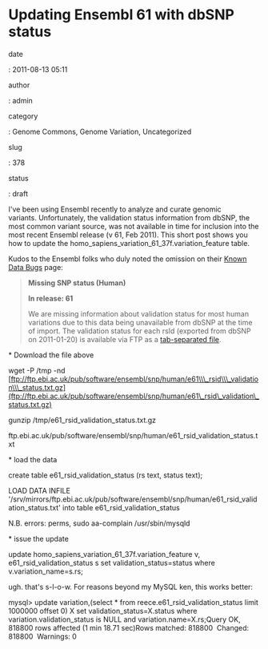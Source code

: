 Updating Ensembl 61 with dbSNP status
=====================================

date

:   2011-08-13 05:11

author

:   admin

category

:   Genome Commons, Genome Variation, Uncategorized

slug

:   378

status

:   draft

I've been using Ensembl recently to analyze and curate genomic
variants. Unfortunately, the validation status information from dbSNP,
the most common variant source, was not available in time for inclusion
into the most recent Ensembl release (v 61, Feb 2011). This short post
shows you how to update
the﻿ homo\_sapiens\_variation\_61\_37f.﻿variation\_feature table.

Kudos to the Ensembl folks who duly noted the omission on their [Known
Data Bugs](http://uswest.ensembl.org/info/docs/knownbugs.html) page:

> **Missing SNP status (Human)**
>
> **In release: 61**
>
> We are missing information about validation status for most human
> variations due to this data being unavailable from dbSNP at the time
> of import. The validation status for each rsId (exported from dbSNP on
> 2011-01-20) is available via FTP as a [tab-separated
> file](ftp://ftp.ebi.ac.uk/pub/software/ensembl/snp/human/e61_rsid_validation_status.txt.gz).

\* Download the file above

wget -P /tmp -nd
[ftp://ftp.ebi.ac.uk/pub/software/ensembl/snp/human/e61\\\_rsid\\\_validation\\\_status.txt.gz](ftp://ftp.ebi.ac.uk/pub/software/ensembl/snp/human/e61\_rsid\_validation\_status.txt.gz)

gunzip /tmp/e61\_rsid\_validation\_status.txt.gz

﻿ftp.ebi.ac.uk/pub/software/ensembl/snp/human/e61\_rsid\_validation\_status.txt

\* load the data

create table e61\_rsid\_validation\_status (rs text, status text);

LOAD DATA INFILE
'/srv/mirrors/ftp.ebi.ac.uk/pub/software/ensembl/snp/human/e61\_rsid\_validation\_status.txt'
into table e61\_rsid\_validation\_status

N.B. errors: perms, sudo aa-complain /usr/sbin/mysqld

\* issue the update

update homo\_sapiens\_variation\_61\_37f.variation\_feature v,
e61\_rsid\_validation\_status s set validation\_status=status where
v.variation\_name=s.rs;

ugh. that's s-l-o-w. For reasons beyond my MySQL ken, this works better:

﻿mysql&gt; update variation,(select \* from
reece.e61\_rsid\_validation\_status limit 1000000 offset 0) X set
validation\_status=X.status where variation.validation\_status is NULL
and variation.name=X.rs;Query OK, 818800 rows affected (1 min 18.71
sec)Rows matched: 818800  Changed: 818800  Warnings: 0

 

 
